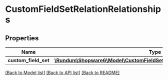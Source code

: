 # CustomFieldSetRelationRelationships

## Properties
Name | Type | Description | Notes
------------ | ------------- | ------------- | -------------
**custom_field_set** | [**\Rundum\Shopware6\Model\CustomFieldSetRelationRelationshipsCustomFieldSet**](CustomFieldSetRelationRelationshipsCustomFieldSet.md) |  | [optional] 

[[Back to Model list]](../../README.md#documentation-for-models) [[Back to API list]](../../README.md#documentation-for-api-endpoints) [[Back to README]](../../README.md)


